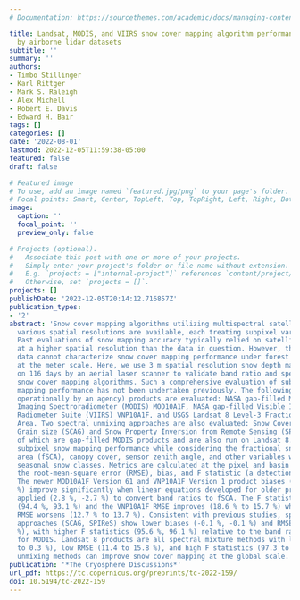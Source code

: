 ```yaml
---
# Documentation: https://sourcethemes.com/academic/docs/managing-content/

title: Landsat, MODIS, and VIIRS snow cover mapping algorithm performance as validated
  by airborne lidar datasets
subtitle: ''
summary: ''
authors:
- Timbo Stillinger
- Karl Rittger
- Mark S. Raleigh
- Alex Michell
- Robert E. Davis
- Edward H. Bair
tags: []
categories: []
date: '2022-08-01'
lastmod: 2022-12-05T11:59:38-05:00
featured: false
draft: false

# Featured image
# To use, add an image named `featured.jpg/png` to your page's folder.
# Focal points: Smart, Center, TopLeft, Top, TopRight, Left, Right, BottomLeft, Bottom, BottomRight.
image:
  caption: ''
  focal_point: ''
  preview_only: false

# Projects (optional).
#   Associate this post with one or more of your projects.
#   Simply enter your project's folder or file name without extension.
#   E.g. `projects = ["internal-project"]` references `content/project/deep-learning/index.md`.
#   Otherwise, set `projects = []`.
projects: []
publishDate: '2022-12-05T20:14:12.716857Z'
publication_types:
- '2'
abstract: 'Snow cover mapping algorithms utilizing multispectral satellite data at
  various spatial resolutions are available, each treating subpixel variation differently.
  Past evaluations of snow mapping accuracy typically relied on satellite data collected
  at a higher spatial resolution than the data in question. However, these optical
  data cannot characterize snow cover mapping performance under forest canopies or
  at the meter scale. Here, we use 3 m spatial resolution snow depth maps collected
  on 116 days by an aerial laser scanner to validate band ratio and spectral mixture
  snow cover mapping algorithms. Such a comprehensive evaluation of sub-canopy snow
  mapping performance has not been undertaken previously. The following standard (produced
  operationally by an agency) products are evaluated: NASA gap-filled Moderate-resolution
  Imaging Spectroradiometer (MODIS) MOD10A1F, NASA gap-filled Visible Infrared Imaging
  Radiometer Suite (VIIRS) VNP10A1F, and USGS Landsat 8 Level-3 Fractional Snow Covered
  Area. Two spectral unmixing approaches are also evaluated: Snow Covered Area and
  Grain size (SCAG) and Snow Property Inversion from Remote Sensing (SPIReS), both
  of which are gap-filled MODIS products and are also run on Landsat 8. We assess
  subpixel snow mapping performance while considering the fractional snow covered
  area (fSCA), canopy cover, sensor zenith angle, and other variables within six global
  seasonal snow classes. Metrics are calculated at the pixel and basin scales, including
  the root-mean-square error (RMSE), bias, and F statistic (a detection measure).
  The newer MOD10A1F Version 61 and VNP10A1F Version 1 product biases (-7.1 %, -9.5
  %) improve significantly when linear equations developed for older products are
  applied (2.8 %, -2.7 %) to convert band ratios to fSCA. The F statistics are unchanged
  (94.4 %, 93.1 %) and the VNP10A1F RMSE improves (18.6 % to 15.7 %) while the MOD10A1F
  RMSE worsens (12.7 % to 13.7 %). Consistent with previous studies, spectral mixture
  approaches (SCAG, SPIReS) show lower biases (-0.1 %, -0.1 %) and RMSE (12.1 %,12.0
  %), with higher F statistics (95.6 %, 96.1 %) relative to the band ratio approaches
  for MODIS. Landsat 8 products are all spectral mixture methods with low biases (-0.4
  to 0.3 %), low RMSE (11.4 to 15.8 %), and high F statistics (97.3 to 99.1 %). Spectral
  unmixing methods can improve snow cover mapping at the global scale.'
publication: '*The Cryosphere Discussions*'
url_pdf: https://tc.copernicus.org/preprints/tc-2022-159/
doi: 10.5194/tc-2022-159
---
```

